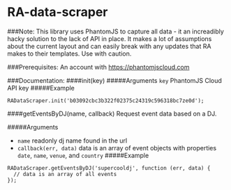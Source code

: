 RA-data-scraper
===============

###Note:
This library uses PhantomJS to capture all data - it an increadibly hacky solution to the lack of API in place. It makes a lot of assumptions about the current layout and can easily break with any updates that RA makes to their templates. Use with caution.

###Prerequisites:
An account with https://phantomjscloud.com

###Documentation:
####init(key)
#####Arguments
`key` PhantomJS Cloud API key
#####Example
````
RADataScraper.init('b03092cbc3b322f02375c24319c596318bc7ze0d');
````

####getEventsByDJ(name, callback)
Request event data based on a DJ. 

#####Arguments
- `name` readonly dj name found in the url
- `callback(err, data)` data is an array of event objects with properties `date`, `name`, `venue`, and `country`
#####Example
````
RADataScraper.getEventsByDJ('supercooldj', function (err, data) {
  // data is an array of all events
});
````
